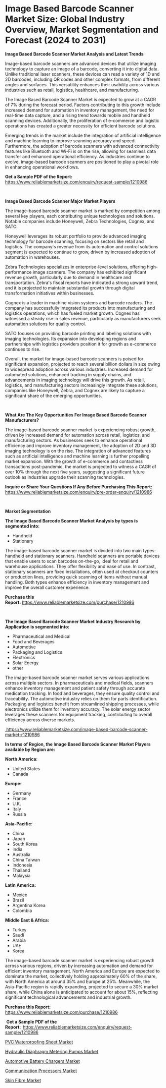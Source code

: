 <p><h1>Image Based Barcode Scanner Market Size: Global Industry Overview, Market Segmentation and Forecast (2024 to 2031)</h1></p><p><strong>Image Based Barcode Scanner Market Analysis and Latest Trends</strong></p>
<p><p>Image-based barcode scanners are advanced devices that utilize imaging technology to capture an image of a barcode, converting it into digital data. Unlike traditional laser scanners, these devices can read a variety of 1D and 2D barcodes, including QR codes and other complex formats, from different angles and surfaces. This versatility enhances their usability across various industries such as retail, logistics, healthcare, and manufacturing.</p><p>The Image Based Barcode Scanner Market is expected to grow at a CAGR of 7% during the forecast period. Factors contributing to this growth include increased demand for automation in inventory management, the need for real-time data capture, and a rising trend towards mobile and handheld scanning devices. Additionally, the proliferation of e-commerce and logistic operations has created a greater necessity for efficient barcode solutions.</p><p>Emerging trends in the market include the integration of artificial intelligence and machine learning to improve scanning accuracy and speed. Furthermore, the adoption of barcode scanners with advanced connectivity features like Bluetooth and Wi-Fi is on the rise, allowing for seamless data transfer and enhanced operational efficiency. As industries continue to evolve, image-based barcode scanners are positioned to play a pivotal role in enhancing operational workflows.</p></p>
<p><strong>Get a Sample PDF of the Report:&nbsp;</strong> <a href="https://www.reliablemarketsize.com/enquiry/request-sample/1210986?utm_campaign=1836&utm_medium=2&utm_source=Github&utm_content=ia&utm_term=16122024&utm_id=image-based-barcode-scanner">https://www.reliablemarketsize.com/enquiry/request-sample/1210986</a></p>
<p>&nbsp;</p>
<p><strong>Image Based Barcode Scanner Major Market Players</strong></p>
<p><p>The image-based barcode scanner market is marked by competition among several key players, each contributing unique technologies and solutions. Notable companies include Honeywell, Zebra Technologies, Cognex, and SATO.</p><p>Honeywell leverages its robust portfolio to provide advanced imaging technology for barcode scanning, focusing on sectors like retail and logistics. The company's revenue from its automation and control solutions segment is expected to continue to grow, driven by increased adoption of automation in warehouses.</p><p>Zebra Technologies specializes in enterprise-level solutions, offering high-performance image scanners. The company has exhibited significant revenue growth, particularly due to demand in healthcare and transportation. Zebra's fiscal reports have indicated a strong upward trend, and it is projected to maintain substantial growth through digital transformation initiatives within businesses.</p><p>Cognex is a leader in machine vision systems and barcode readers. The company has successfully integrated its products into manufacturing and logistics operations, which has fueled market growth. Cognex has witnessed a steady rise in sales revenue, particularly as manufacturers seek automation solutions for quality control.</p><p>SATO focuses on providing barcode printing and labeling solutions with imaging technologies. Its expansion into developing regions and partnerships with logistics providers position it for growth as e-commerce continues to rise.</p><p>Overall, the market for image-based barcode scanners is poised for significant expansion, projected to reach several billion dollars in size owing to widespread adoption across various industries. Increased demand for automated solutions, enhanced tracking in supply chains, and advancements in imaging technology will drive this growth. As retail, logistics, and manufacturing sectors increasingly integrate these solutions, companies like Honeywell, Zebra, and Cognex are likely to capture a significant share of the emerging opportunities.</p></p>
<p>&nbsp;</p>
<p><strong>What Are The Key Opportunities For Image Based Barcode Scanner Manufacturers?</strong></p>
<p><p>The image-based barcode scanner market is experiencing robust growth, driven by increased demand for automation across retail, logistics, and manufacturing sectors. As businesses seek to enhance operational efficiency and improve inventory management, the adoption of 2D and 3D imaging technology is on the rise. The integration of advanced features such as artificial intelligence and machine learning is further propelling market expansion. With the growth of e-commerce and contactless transactions post-pandemic, the market is projected to witness a CAGR of over 10% through the next five years, suggesting a significant future outlook as industries upgrade their scanning technologies.</p></p>
<p><strong>Inquire or Share Your Questions If Any Before Purchasing This Report:</strong> <a href="https://www.reliablemarketsize.com/enquiry/pre-order-enquiry/1210986?utm_campaign=1836&utm_medium=2&utm_source=Github&utm_content=ia&utm_term=16122024&utm_id=image-based-barcode-scanner">https://www.reliablemarketsize.com/enquiry/pre-order-enquiry/1210986</a></p>
<p>&nbsp;</p>
<p><strong>Market Segmentation</strong></p>
<p><strong>The Image Based Barcode Scanner Market Analysis by types is segmented into:</strong></p>
<p><ul><li>Handheld</li><li>Stationary</li></ul></p>
<p><p>The image-based barcode scanner market is divided into two main types: handheld and stationary scanners. Handheld scanners are portable devices that enable users to scan barcodes on-the-go, ideal for retail and warehouse applications. They offer flexibility and ease of use. In contrast, stationary scanners are fixed installations, often used at checkout counters or production lines, providing quick scanning of items without manual handling. Both types enhance efficiency in inventory management and improve the overall customer experience.</p></p>
<p><strong>Purchase this Report:&nbsp;</strong><a href="https://www.reliablemarketsize.com/purchase/1210986?utm_campaign=1836&utm_medium=2&utm_source=Github&utm_content=ia&utm_term=16122024&utm_id=image-based-barcode-scanner">https://www.reliablemarketsize.com/purchase/1210986</a></p>
<p>&nbsp;</p>
<p><strong>The Image Based Barcode Scanner Market Industry Research by Application is segmented into:</strong></p>
<p><ul><li>Pharmaceutical and Medical</li><li>Food and Beverages</li><li>Automotive</li><li>Packaging and Logistics</li><li>Electronics</li><li>Solar Energy</li><li>other</li></ul></p>
<p><p>The image-based barcode scanner market serves various applications across multiple sectors. In pharmaceuticals and medical fields, scanners enhance inventory management and patient safety through accurate medication tracking. In food and beverages, they ensure quality control and traceability. The automotive industry relies on them for parts identification. Packaging and logistics benefit from streamlined shipping processes, while electronics utilize them for inventory accuracy. The solar energy sector leverages these scanners for equipment tracking, contributing to overall efficiency across diverse markets.</p></p>
<p><a href="https://www.reliablemarketsize.com/image-based-barcode-scanner-market-r1210986?utm_campaign=1836&utm_medium=2&utm_source=Github&utm_content=ia&utm_term=16122024&utm_id=image-based-barcode-scanner">&nbsp;https://www.reliablemarketsize.com/image-based-barcode-scanner-market-r1210986</a></p>
<p><strong>In terms of Region, the Image Based Barcode Scanner Market Players available by Region are:</strong></p>
<p>
    <p> <strong> North America: </strong>
        <ul>
            <li>United States</li>
            <li>Canada</li>
        </ul>
        </p> 
    <p> <strong> Europe: </strong>
        <ul>
            <li>Germany</li>
            <li>France</li>
            <li>U.K.</li>
            <li>Italy</li>
            <li>Russia</li>
        </ul>
        </p> 
    <p> <strong> Asia-Pacific: </strong>
        <ul>
            <li>China</li>
            <li>Japan</li>
            <li>South Korea</li>
            <li>India</li>
            <li>Australia</li>
            <li>China Taiwan</li>
            <li>Indonesia</li>
            <li>Thailand</li>
            <li>Malaysia</li>
        </ul>
        </p> 
    <p> <strong> Latin America: </strong>
        <ul>
            <li>Mexico</li>
            <li>Brazil</li>
            <li>Argentina Korea</li>
            <li>Colombia</li>
        </ul>
        </p> 
    <p> <strong> Middle East & Africa: </strong>
        <ul>
            <li>Turkey</li>
            <li>Saudi</li>
            <li>Arabia</li>
            <li>UAE</li>
            <li>Korea</li>
        </ul>
    </p>
    </p>
<p><p>The image-based barcode scanner market is experiencing robust growth across various regions, driven by increasing automation and demand for efficient inventory management. North America and Europe are expected to dominate the market, collectively holding approximately 60% of the share, with North America at around 35% and Europe at 25%. Meanwhile, the Asia-Pacific region is rapidly expanding, projected to secure a 30% market share, while China alone is anticipated to account for about 15%, reflecting significant technological advancements and industrial growth.</p></p>
<p><strong>Purchase this Report: </strong><a href="https://www.reliablemarketsize.com/purchase/1210986?utm_campaign=1836&utm_medium=2&utm_source=Github&utm_content=ia&utm_term=16122024&utm_id=image-based-barcode-scanner">https://www.reliablemarketsize.com/purchase/1210986</a></p>
<p>&nbsp;<strong>Get a Sample PDF of the Report:&nbsp;&nbsp;</strong><a href="https://www.reliablemarketsize.com/enquiry/request-sample/1210986?utm_campaign=1836&utm_medium=2&utm_source=Github&utm_content=ia&utm_term=16122024&utm_id=image-based-barcode-scanner">https://www.reliablemarketsize.com/enquiry/request-sample/1210986</a></p>
<p><strong></strong></p>
<p><p><a href="https://github.com/mabutironaldo/Market-Research-Report-List-6/blob/main/pvc-waterproofing-sheet-market.md?utm_campaign=1836&utm_medium=2&utm_source=Github&utm_content=ia&utm_term=16122024&utm_id=image-based-barcode-scanner">PVC Waterproofing Sheet Market</a></p><p><a href="https://www.linkedin.com/pulse/providing-industry-analysis-andforecasts-between-2024-2031-407lf?utm_campaign=1836&utm_medium=2&utm_source=Github&utm_content=ia&utm_term=16122024&utm_id=image-based-barcode-scanner">Hydraulic Diaphragm Metering Pumps Market</a></p><p><a href="https://www.linkedin.com/pulse/a-mkt-nova-vc8zf?utm_campaign=1836&utm_medium=2&utm_source=Github&utm_content=ia&utm_term=16122024&utm_id=image-based-barcode-scanner">Automotive Battery Chargers Market</a></p><p><a href="https://www.linkedin.com/pulse/comprehensive-assessment-globalcommunication-processors-marketmarketsize-dkqge?utm_campaign=1836&utm_medium=2&utm_source=Github&utm_content=ia&utm_term=16122024&utm_id=image-based-barcode-scanner">Communication Processors Market</a></p><p><a href="https://www.linkedin.com/pulse/skin-fibre-market-report-demographics-target-forecast-cagr-rtwxc?utm_campaign=1836&utm_medium=2&utm_source=Github&utm_content=ia&utm_term=16122024&utm_id=image-based-barcode-scanner">Skin Fibre Market</a></p></p>